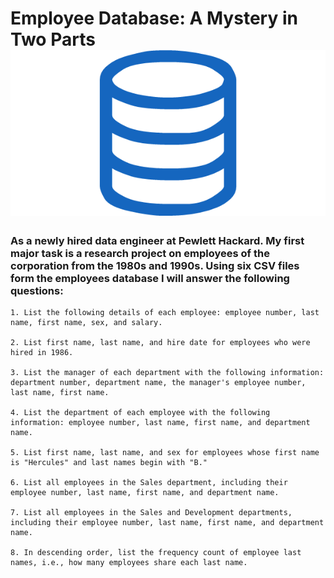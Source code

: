 

# Employee Database: A Mystery in Two Parts  ![](Images/sql.png)


### As a newly hired data engineer at Pewlett Hackard. My first major task is a research project on employees of the corporation from the 1980s and 1990s. Using six CSV files form the employees database I will answer the following questions: 

    1. List the following details of each employee: employee number, last name, first name, sex, and salary.

    2. List first name, last name, and hire date for employees who were hired in 1986.

    3. List the manager of each department with the following information: department number, department name, the manager's employee number, last name, first name.

    4. List the department of each employee with the following information: employee number, last name, first name, and department name.

    5. List first name, last name, and sex for employees whose first name is "Hercules" and last names begin with "B."

    6. List all employees in the Sales department, including their employee number, last name, first name, and department name.

    7. List all employees in the Sales and Development departments, including their employee number, last name, first name, and department name.

    8. In descending order, list the frequency count of employee last names, i.e., how many employees share each last name.
